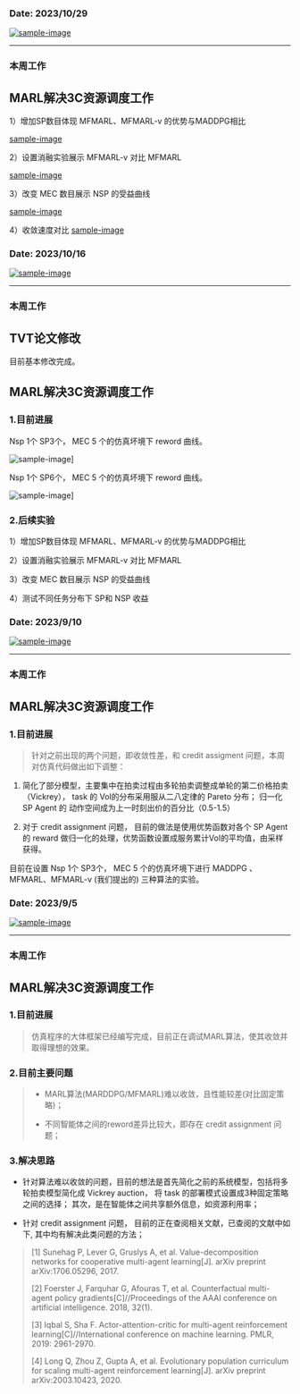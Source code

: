 ### Date: 2023/10/29

[![sample-image](./IMG_7998.png)](https://unic.xidian.edu.cn/ "西安电子科技大学泛在网络与智能计算研究组")

------------------------------------------------
### 本周工作

## MARL解决3C资源调度工作

1）增加SP数目体现 MFMARL、MFMARL-v 的优势与MADDPG相比

[sample-image](./fig/Figure_1.pdf)

2）设置消融实验展示 MFMARL-v 对比 MFMARL

[sample-image](./fig/Figure_4.pdf)

3）改变 MEC 数目展示 NSP 的受益曲线

[sample-image](./fig/Figure_2.pdf)

4）收敛速度对比
[sample-image](./fig/Figure_33.pdf)

### Date: 2023/10/16

[![sample-image](./IMG_7998.png)](https://unic.xidian.edu.cn/ "西安电子科技大学泛在网络与智能计算研究组")

------------------------------------------------
### 本周工作

## TVT论文修改

目前基本修改完成。

## MARL解决3C资源调度工作

### 1.目前进展

Nsp 1个 SP3个， MEC 5 个的仿真坏境下 reword 曲线。

 ![sample-image](./Figure_1.png)]

Nsp 1个 SP6个， MEC 5 个的仿真坏境下 reword 曲线。

 ![sample-image](./Figure_2.png)]

### 2.后续实验

1）增加SP数目体现 MFMARL、MFMARL-v 的优势与MADDPG相比

2）设置消融实验展示 MFMARL-v 对比 MFMARL

3）改变 MEC 数目展示 NSP 的受益曲线

4）测试不同任务分布下 SP和 NSP 收益



### Date: 2023/9/10

[![sample-image](./IMG_7998.png)](https://unic.xidian.edu.cn/ "西安电子科技大学泛在网络与智能计算研究组")

------------------------------------------------
### 本周工作

## MARL解决3C资源调度工作

### 1.目前进展
>  针对之前出现的两个问题，即收敛性差，和 credit assigment 问题，本周对仿真代码做出如下调整：

1. 简化了部分模型，主要集中在拍卖过程由多轮拍卖调整成单轮的第二价格拍卖（Vickrey）， task 的 VoI的分布采用服从二八定律的 Pareto 分布； 归一化 SP Agent 的 动作空间成为上一时刻出价的百分比（0.5-1.5）

2. 对于 credit assignment 问题， 目前的做法是使用优势函数对各个 SP Agent 的 reward 做归一化的处理，优势函数设置成服务累计VoI的平均值，由采样获得。

目前在设置 Nsp 1个 SP3个， MEC 5 个的仿真坏境下进行 MADDPG 、MFMARL、MFMARL-v (我们提出的) 三种算法的实验。



### Date: 2023/9/5

[![sample-image](./IMG_7998.png)](https://unic.xidian.edu.cn/ "西安电子科技大学泛在网络与智能计算研究组")

------------------------------------------------
### 本周工作

## MARL解决3C资源调度工作

### 1.目前进展
> 仿真程序的大体框架已经编写完成，目前正在调试MARL算法，使其收敛并取得理想的效果。

### 2.目前主要问题
> - MARL算法(MARDDPG/MFMARL)难以收敛，且性能较差(对比固定策略)；
> 
> - 不同智能体之间的reword差异比较大，即存在 credit assignment 问题；

### 3.解决思路

- 针对算法难以收敛的问题，目前的想法是首先简化之前的系统模型，包括将多轮拍卖模型简化成 Vickrey auction， 将 task 的部署模式设置成3种固定策略之间的选择； 其次，是在智能体之间共享额外信息，如资源利用率；

- 针对 credit assignment 问题， 目前的正在查阅相关文献，已查阅的文献中如下, 其中均有解决此类问题的方法；

> [1] Sunehag P, Lever G, Gruslys A, et al. Value-decomposition networks for cooperative multi-agent learning[J]. arXiv preprint arXiv:1706.05296, 2017.
> 
> [2] Foerster J, Farquhar G, Afouras T, et al. Counterfactual multi-agent policy gradients[C]//Proceedings of the AAAI conference on artificial intelligence. 2018, 32(1).
> 
> [3] Iqbal S, Sha F. Actor-attention-critic for multi-agent reinforcement learning[C]//International conference on machine learning. PMLR, 2019: 2961-2970.
> 
> [4] Long Q, Zhou Z, Gupta A, et al. Evolutionary population curriculum for scaling multi-agent reinforcement learning[J]. arXiv preprint arXiv:2003.10423, 2020.
